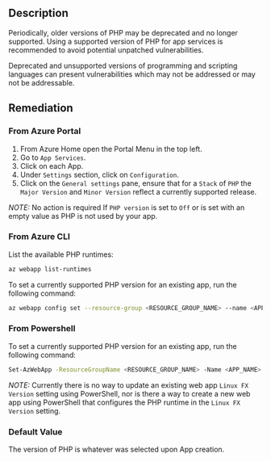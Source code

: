 ## Description

Periodically, older versions of PHP may be deprecated and no longer supported. Using a supported version of PHP for app services is recommended to avoid potential unpatched vulnerabilities.

Deprecated and unsupported versions of programming and scripting languages can present vulnerabilities which may not be addressed or may not be addressable.

## Remediation

### From Azure Portal

1. From Azure Home open the Portal Menu in the top left.
2. Go to `App Services`.
3. Click on each App.
4. Under `Settings` section, click on `Configuration`.
5. Click on the `General settings` pane, ensure that for a `Stack` of `PHP` the `Major Version` and `Minor Version` reflect a currently supported release.

_NOTE:_ No action is required If `PHP version` is set to `Off` or is set with an empty value as PHP is not used by your app.

### From Azure CLI

List the available PHP runtimes:

```bash
az webapp list-runtimes
```

To set a currently supported PHP version for an existing app, run the following command:

```bash
az webapp config set --resource-group <RESOURCE_GROUP_NAME> --name <APP_NAME> [--linux-fx-version <PHP_RUNTIME_VERSION>][--php-version <PHP_VERSION>]
```

### From Powershell

To set a currently supported PHP version for an existing app, run the following command:

```bash
Set-AzWebApp -ResourceGroupName <RESOURCE_GROUP_NAME> -Name <APP_NAME> -phpVersion <PHP_VERSION>
```

_NOTE:_ Currently there is no way to update an existing web app `Linux FX Version` setting using PowerShell, nor is there a way to create a new web app using PowerShell that configures the PHP runtime in the `Linux FX Version` setting.

### Default Value

The version of PHP is whatever was selected upon App creation.
